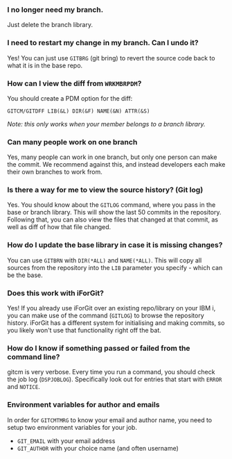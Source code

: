 ### I no longer need my branch.

Just delete the branch library.

### I need to restart my change in my branch. Can I undo it?

Yes! You can just use `GITBRG` (git bring) to revert the source code back to what it is in the base repo.

### How can I view the diff from `WRKMBRPDM`?

You should create a PDM option for the diff: 

```
GITCM/GITDFF LIB(&L) DIR(&F) NAME(&N) ATTR(&S)
```

_Note: this only works when your member belongs to a branch library._

### Can many people work on one branch

Yes, many people can work in one branch, but only one person can make the commit. We recommend against this, and instead developers each make their own branches to work from.

### Is there a way for me to view the source history? (Git log)

Yes. You should know about the `GITLOG` command, where you pass in the base or branch library. This will show the last 50 commits in the repository. Following that, you can also view the files that changed at that commit, as well as diff of how that file changed.

### How do I update the base library in case it is missing changes?

You can use `GITBRN` with `DIR(*ALL)` and `NAME(*ALL)`. This will copy all sources from the repository into the `LIB` parameter you specify - which can be the base.

### Does this work with iForGit?

Yes! If you already use iForGit over an existing repo/library on your IBM i, you can make use of the command (`GITLOG`) to browse the repository history. iForGit has a different system for initialising and making commits, so you likely won't use that functionality right off the bat.

### How do I know if something passed or failed from the command line?

gitcm is very verbose. Every time you run a command, you should check the job log (`DSPJOBLOG`). Specifically look out for entries that start with `ERROR` and `NOTICE`.

### Environment variables for author and emails

In order for `GITCMTMRG` to know your email and author name, you need to setup two environment variables for your job.

* `GIT_EMAIL` with your email address
* `GIT_AUTHOR` with your choice name (and often username)
